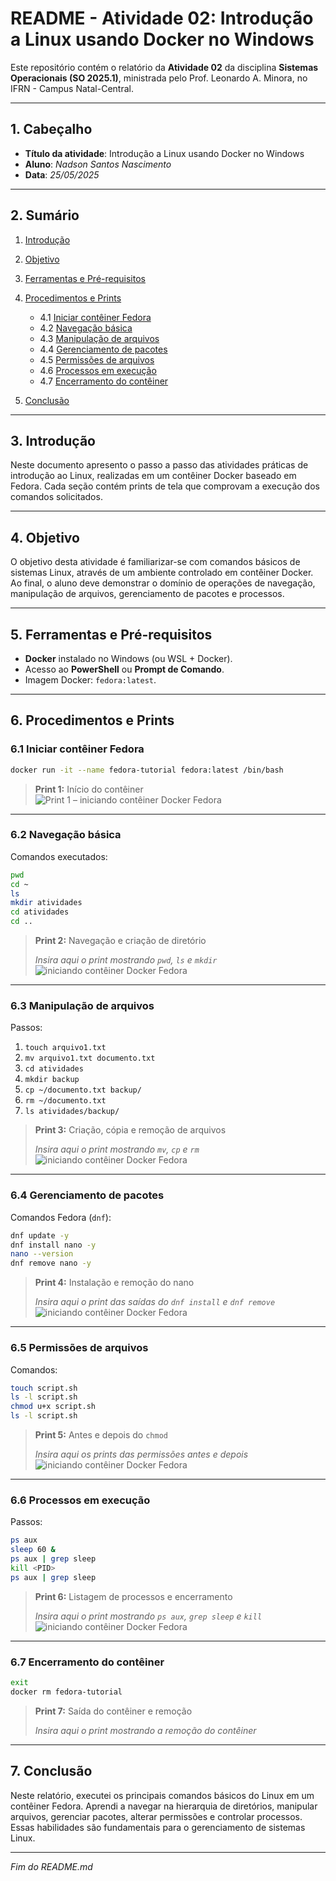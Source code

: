 # README - Atividade 02: Introdução a Linux usando Docker no Windows

Este repositório contém o relatório da **Atividade 02** da disciplina **Sistemas Operacionais (SO 2025.1)**, ministrada pelo Prof. Leonardo A. Minora, no IFRN - Campus Natal-Central.

---

## 1. Cabeçalho

* **Título da atividade**: Introdução a Linux usando Docker no Windows
* **Aluno**: *Nadson Santos Nascimento*
* **Data**: *25/05/2025*

---

## 2. Sumário

1. [Introdução](#introducao)
2. [Objetivo](#objetivo)
3. [Ferramentas e Pré-requisitos](#ferramentas-e-prerequisitos)
4. [Procedimentos e Prints](#procedimentos-e-prints)

   * 4.1 [Iniciar contêiner Fedora](#iniciar-conteiner-fedora)
   * 4.2 [Navegação básica](#navegacao-basica)
   * 4.3 [Manipulação de arquivos](#manipulacao-de-arquivos)
   * 4.4 [Gerenciamento de pacotes](#gerenciamento-de-pacotes)
   * 4.5 [Permissões de arquivos](#permissoes-de-arquivos)
   * 4.6 [Processos em execução](#processos-em-execucao)
   * 4.7 [Encerramento do contêiner](#encerramento-do-conteiner)
5. [Conclusão](#conclusao)

---

## 3. Introdução

Neste documento apresento o passo a passo das atividades práticas de introdução ao Linux, realizadas em um contêiner Docker baseado em Fedora. Cada seção contém prints de tela que comprovam a execução dos comandos solicitados.

---

## 4. Objetivo

O objetivo desta atividade é familiarizar-se com comandos básicos de sistemas Linux, através de um ambiente controlado em contêiner Docker. Ao final, o aluno deve demonstrar o domínio de operações de navegação, manipulação de arquivos, gerenciamento de pacotes e processos.

---

## 5. Ferramentas e Pré-requisitos

* **Docker** instalado no Windows (ou WSL + Docker).
* Acesso ao **PowerShell** ou **Prompt de Comando**.
* Imagem Docker: `fedora:latest`.

---

## 6. Procedimentos e Prints

### 6.1 Iniciar contêiner Fedora

```bash
docker run -it --name fedora-tutorial fedora:latest /bin/bash
```

> **Print 1:** Início do contêiner 
> ![Print 1 – iniciando contêiner Docker Fedora](imagens/cmd1.PNG)



---

### 6.2 Navegação básica

Comandos executados:

```bash
pwd
cd ~
ls
mkdir atividades
cd atividades
cd ..
```

> **Print 2:** Navegação e criação de diretório
>
> *Insira aqui o print  mostrando `pwd`, `ls` e `mkdir`*
> ![iniciando contêiner Docker Fedora](imagens/cmd1.PNG)

---

### 6.3 Manipulação de arquivos

Passos:

1. `touch arquivo1.txt`
2. `mv arquivo1.txt documento.txt`
3. `cd atividades`
4. `mkdir backup`
5. `cp ~/documento.txt backup/`
6. `rm ~/documento.txt`
7. `ls atividades/backup/`

> **Print 3:** Criação, cópia e remoção de arquivos
>
> *Insira aqui o print mostrando `mv`, `cp` e `rm`*
>![iniciando contêiner Docker Fedora](imagens/cmd2.PNG)

---

### 6.4 Gerenciamento de pacotes

Comandos Fedora (`dnf`):

```bash
dnf update -y
dnf install nano -y
nano --version
dnf remove nano -y
```

> **Print 4:** Instalação e remoção do nano
>
> *Insira aqui o print das saídas do `dnf install` e `dnf remove`*
> ![iniciando contêiner Docker Fedora](imagens/cmd5.PNG)

---

### 6.5 Permissões de arquivos

Comandos:

```bash
touch script.sh
ls -l script.sh
chmod u+x script.sh
ls -l script.sh
```

> **Print 5:** Antes e depois do `chmod`
>
> *Insira aqui os prints das permissões antes e depois*
> ![iniciando contêiner Docker Fedora](imagens/cmd6.PNG)

---

### 6.6 Processos em execução

Passos:

```bash
ps aux
sleep 60 &
ps aux | grep sleep
kill <PID>
ps aux | grep sleep
```

> **Print 6:** Listagem de processos e encerramento
>
> *Insira aqui o print mostrando `ps aux`, `grep sleep` e `kill`*
![iniciando contêiner Docker Fedora](imagens/cmd7.PNG)

---

### 6.7 Encerramento do contêiner

```bash
exit
docker rm fedora-tutorial
```

> **Print 7:** Saída do contêiner e remoção
>
> *Insira aqui o print mostrando a remoção do contêiner*


---

## 7. Conclusão

Neste relatório, executei os principais comandos básicos do Linux em um contêiner Fedora. Aprendi a navegar na hierarquia de diretórios, manipular arquivos, gerenciar pacotes, alterar permissões e controlar processos. Essas habilidades são fundamentais para o gerenciamento de sistemas Linux.

---

*Fim do README.md*
